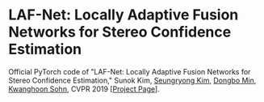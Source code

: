 # LAF-Net: Locally Adaptive Fusion Networks for Stereo Confidence Estimation
Official PyTorch code of "LAF-Net: Locally Adaptive Fusion Networks for Stereo Confidence Estimation," 
Sunok Kim, [Seungryong Kim](https://seungryong.github.io/), [Dongbo Min](http://cvl.ewha.ac.kr/), [Kwanghoon Sohn](http://diml.yonsei.ac.kr/), CVPR 2019 [[Project Page](https://seungryong.github.io/LAFNet/)].
